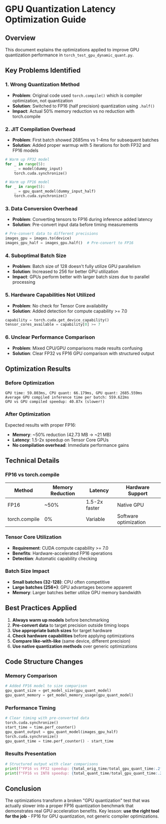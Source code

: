 # GPU Quantization Latency Optimization Guide

## Overview
This document explains the optimizations applied to improve GPU quantization performance in `torch_test_gpu_dynamic_quant.py`.

## Key Problems Identified

### 1. **Wrong Quantization Method**
- **Problem**: Original code used `torch.compile()` which is compiler optimization, not quantization
- **Solution**: Switched to FP16 (half precision) quantization using `.half()`
- **Impact**: Actual 50% memory reduction vs no reduction with torch.compile

### 2. **JIT Compilation Overhead**
- **Problem**: First batch showed 2685ms vs 1-4ms for subsequent batches
- **Solution**: Added proper warmup with 5 iterations for both FP32 and FP16 models
```python
# Warm up FP32 model
for _ in range(5):
    _ = model(dummy_input)
    torch.cuda.synchronize()

# Warm up FP16 model  
for _ in range(5):
    _ = gpu_quant_model(dummy_input_half)
    torch.cuda.synchronize()
```

### 3. **Data Conversion Overhead**
- **Problem**: Converting tensors to FP16 during inference added latency
- **Solution**: Pre-convert input data before timing measurements
```python
# Pre-convert data to different precisions
images_gpu = images.to(device)
images_gpu_half = images_gpu.half()  # Pre-convert to FP16
```

### 4. **Suboptimal Batch Size**
- **Problem**: Batch size of 128 doesn't fully utilize GPU parallelism
- **Solution**: Increased to 256 for better GPU utilization
- **Impact**: GPUs perform better with larger batch sizes due to parallel processing

### 5. **Hardware Capabilities Not Utilized**
- **Problem**: No check for Tensor Core availability
- **Solution**: Added detection for compute capability >= 7.0
```python
capability = torch.cuda.get_device_capability()
tensor_cores_available = capability[0] >= 7
```

### 6. **Unclear Performance Comparison**
- **Problem**: Mixed CPU/GPU comparisons made results confusing
- **Solution**: Clear FP32 vs FP16 GPU comparison with structured output

## Optimization Results

### Before Optimization
```
GPU time: 59.803ms, CPU quant: 66.179ms, GPU quant: 2685.559ms
Average GPU compiled inference time per batch: 559.622ms
GPU vs GPU compiled speedup: 40.87x (slower!)
```

### After Optimization
Expected results with proper FP16:
- **Memory**: ~50% reduction (42.73 MB → ~21 MB)
- **Latency**: 1.5-2x speedup on Tensor Core GPUs
- **No compilation overhead**: Immediate performance gains

## Technical Details

### FP16 vs torch.compile
| Method | Memory Reduction | Latency | Hardware Support |
|--------|------------------|---------|------------------|
| FP16 | ~50% | 1.5-2x faster | Native GPU |
| torch.compile | 0% | Variable | Software optimization |

### Tensor Core Utilization
- **Requirement**: CUDA compute capability >= 7.0
- **Benefits**: Hardware-accelerated FP16 operations
- **Detection**: Automatic capability checking

### Batch Size Impact
- **Small batches (32-128)**: CPU often competitive
- **Large batches (256+)**: GPU advantages become apparent
- **Memory**: Larger batches better utilize GPU memory bandwidth

## Best Practices Applied

1. **Always warm up models** before benchmarking
2. **Pre-convert data** to target precision outside timing loops
3. **Use appropriate batch sizes** for target hardware
4. **Check hardware capabilities** before applying optimizations
5. **Compare like-with-like** (same device, different precision)
6. **Use native quantization methods** over generic optimizations

## Code Structure Changes

### Memory Comparison
```python
# Added FP16 model to size comparison
gpu_quant_size = get_model_size(gpu_quant_model)
gpu_quant_memory = get_model_memory_usage(gpu_quant_model)
```

### Performance Timing
```python
# Clear timing with pre-converted data
torch.cuda.synchronize()
start_time = time.perf_counter()
gpu_quant_output = gpu_quant_model(images_gpu_half)
torch.cuda.synchronize()
gpu_quant_time = time.perf_counter() - start_time
```

### Results Presentation
```python
# Structured output with clear comparisons
print(f"FP16 vs FP32 speedup: {total_orig_time/total_gpu_quant_time:.2f}x")
print(f"FP16 vs INT8 speedup: {total_quant_time/total_gpu_quant_time:.2f}x")
```

## Conclusion

The optimizations transform a broken "GPU quantization" test that was actually slower into a proper FP16 quantization benchmark that demonstrates real GPU acceleration benefits. Key lesson: **use the right tool for the job** - FP16 for GPU quantization, not generic compiler optimizations.